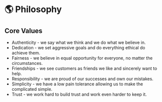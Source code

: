 # 🌎 Philosophy

## Core Values

- Authenticity - we say what we think and we do what we believe in.
- Dedication - we set aggressive goals and do everything ethical do achieve them.
- Fairness - we believe in equal opportunity for everyone, no matter the circumstances.
- Friendships - we see customers as friends we like and sincerely want to help.
- Responsibility - we are proud of our successes and own our mistakes.
- Simplicity - we have a low pain tolerance allowing us to make the complicated simple.
- Trust - we work hard to build trust and work even harder to keep it.
